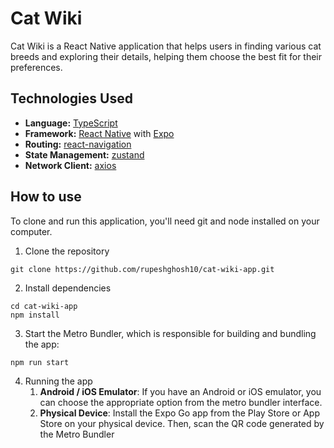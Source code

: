 # Cat Wiki
Cat Wiki is a React Native application that helps users in finding various cat breeds and exploring their details, helping them choose the best fit for their preferences.

## Technologies Used
- **Language:** [TypeScript](https://www.typescriptlang.org/)
- **Framework:** [React Native](https://reactnative.dev/) with [Expo](https://expo.dev/)
- **Routing:** [react-navigation](https://reactnavigation.org/)
- **State Management:** [zustand](https://github.com/pmndrs/zustand)
- **Network Client:** [axios](https://github.com/axios/axios)

## How to use
To clone and run this application, you'll need git and node installed on your computer.
1. Clone the repository
```
git clone https://github.com/rupeshghosh10/cat-wiki-app.git
```
2. Install dependencies
```
cd cat-wiki-app
npm install
```
3. Start the Metro Bundler, which is responsible for building and bundling the app:
```
npm run start
```
4. Running the app
    1. **Android / iOS Emulator**: If you have an Android or iOS emulator, you can choose the appropriate option from the metro bundler interface.
    2. **Physical Device**: Install the Expo Go app from the Play Store or App Store on your physical device. Then, scan the QR code generated by the Metro Bundler
